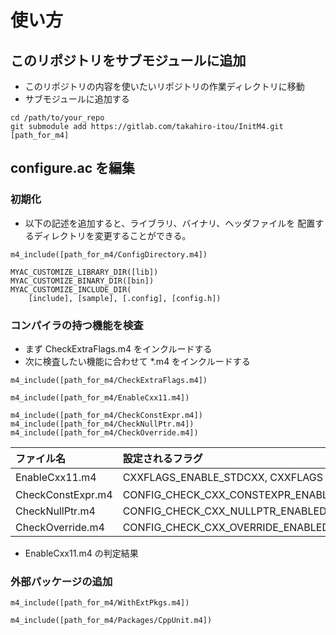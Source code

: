 # 使い方

##  このリポジトリをサブモジュールに追加

- このリポジトリの内容を使いたいリポジトリの作業ディレクトリに移動
- サブモジュールに追加する

```
cd /path/to/your_repo
git submodule add https://gitlab.com/takahiro-itou/InitM4.git [path_for_m4]
```

##  configure.ac  を編集

###   初期化

- 以下の記述を追加すると、ライブラリ、バイナリ、ヘッダファイルを
  配置するディレクトリを変更することができる。

```
m4_include([path_for_m4/ConfigDirectory.m4])

MYAC_CUSTOMIZE_LIBRARY_DIR([lib])
MYAC_CUSTOMIZE_BINARY_DIR([bin])
MYAC_CUSTOMIZE_INCLUDE_DIR(
    [include], [sample], [.config], [config.h])
```

###   コンパイラの持つ機能を検査

- まず CheckExtraFlags.m4 をインクルードする
- 次に検査したい機能に合わせて *.m4 をインクルードする

```
m4_include([path_for_m4/CheckExtraFlags.m4])

m4_include([path_for_m4/EnableCxx11.m4])

m4_include([path_for_m4/CheckConstExpr.m4])
m4_include([path_for_m4/CheckNullPtr.m4])
m4_include([path_for_m4/CheckOverride.m4])
```

|     ファイル名     |          設定されるフラグ          |  検査対象  |
|:-------------------|:-----------------------------------|:-----------|
| EnableCxx11.m4     | CXXFLAGS_ENABLE_STDCXX, CXXFLAGS   | 下記参照   |
| CheckConstExpr.m4  | CONFIG_CHECK_CXX_CONSTEXPR_ENABLED | constexpr  |
| CheckNullPtr.m4    | CONFIG_CHECK_CXX_NULLPTR_ENABLED   | nullptr    |
| CheckOverride.m4   | CONFIG_CHECK_CXX_OVERRIDE_ENABLED  | override   |

- EnableCxx11.m4 の判定結果


###   外部パッケージの追加

```
m4_include([path_for_m4/WithExtPkgs.m4])

m4_include([path_for_m4/Packages/CppUnit.m4])
```
